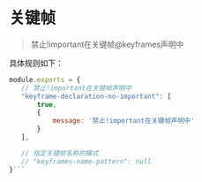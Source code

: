 # 关键帧
 > 禁止!important在关键帧@keyframes声明中 
 
 具体规则如下：
 ```js
module.exports = {
    // 禁止!important在关键帧声明中
    "keyframe-declaration-no-important": [
        true,
        {
            message: '禁止!important在关键帧声明中'
        }
    ],

    // 指定关键帧名称的模式
    // "keyframes-name-pattern": null
}```